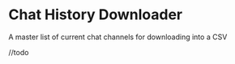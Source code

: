 # Chat History Downloader

A master list of current chat channels for downloading into a CSV

//todo 